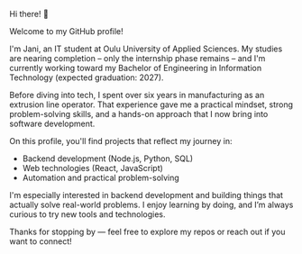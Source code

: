 Hi there! 👋

Welcome to my GitHub profile!

I'm Jani, an IT student at Oulu University of Applied Sciences. My studies are nearing completion – only the internship phase remains – and I'm currently working toward my Bachelor of Engineering in Information Technology (expected graduation: 2027).

Before diving into tech, I spent over six years in manufacturing as an extrusion line operator. That experience gave me a practical mindset, strong problem-solving skills, and a hands-on approach that I now bring into software development.

On this profile, you'll find projects that reflect my journey in:

- Backend development (Node.js, Python, SQL)
- Web technologies (React, JavaScript)
- Automation and practical problem-solving

I'm especially interested in backend development and building things that actually solve real-world problems. I enjoy learning by doing, and I’m always curious to try new tools and technologies.

Thanks for stopping by — feel free to explore my repos or reach out if you want to connect!
